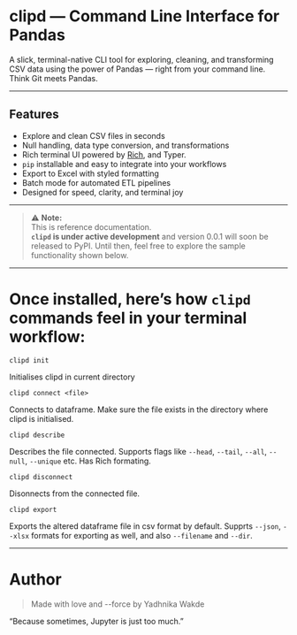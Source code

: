# clipd — Command Line Interface for Pandas

A slick, terminal-native CLI tool for exploring, cleaning, and transforming CSV data using the power of Pandas — right from your command line.  
Think Git meets Pandas.

---

## Features

- Explore and clean CSV files in seconds
- Null handling, data type conversion, and transformations
- Rich terminal UI powered by [Rich](https://github.com/Textualize/rich), and Typer.
- `pip` installable and easy to integrate into your workflows
- Export to Excel with styled formatting
- Batch mode for automated ETL pipelines
- Designed for speed, clarity, and terminal joy

---

> ⚠️ **Note:**  
> This is reference documentation.  
> **`clipd` is under active development** and version 0.0.1 will soon be released to PyPI.
> Until then, feel free to explore the sample functionality shown below.

---

# Once installed, here’s how `clipd` commands feel in your terminal workflow:

```
clipd init
```
Initialises clipd in current directory

```
clipd connect <file>
```
Connects to dataframe. Make sure the file exists in the directory where clipd is initialised.

```
clipd describe
```
Describes the file connected. 
Supports flags like `--head`, `--tail`, `--all`, `--null`, `--unique` etc. 
Has Rich formating.

```
clipd disconnect
```
Disonnects from the connected file. 

```
clipd export
```
Exports the altered dataframe file in csv format by default. 
Supprts `--json`, `--xlsx` formats for exporting as well, and also `--filename` and `--dir`. 

---

# Author
> Made with love and --force by Yadhnika Wakde

“Because sometimes, Jupyter is just too much.”

